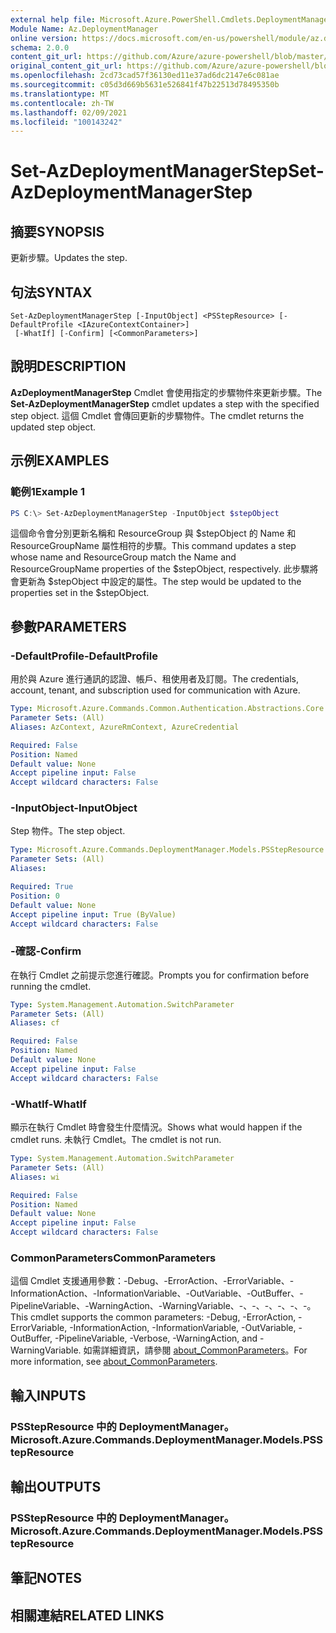 ```yaml
---
external help file: Microsoft.Azure.PowerShell.Cmdlets.DeploymentManager.dll-Help.xml
Module Name: Az.DeploymentManager
online version: https://docs.microsoft.com/en-us/powershell/module/az.deploymentmanager/set-azdeploymentmanagerstep
schema: 2.0.0
content_git_url: https://github.com/Azure/azure-powershell/blob/master/src/DeploymentManager/DeploymentManager/help/Set-AzDeploymentManagerStep.md
original_content_git_url: https://github.com/Azure/azure-powershell/blob/master/src/DeploymentManager/DeploymentManager/help/Set-AzDeploymentManagerStep.md
ms.openlocfilehash: 2cd73cad57f36130ed11e37ad6dc2147e6c081ae
ms.sourcegitcommit: c05d3d669b5631e526841f47b22513d78495350b
ms.translationtype: MT
ms.contentlocale: zh-TW
ms.lasthandoff: 02/09/2021
ms.locfileid: "100143242"
---
```

# <span data-ttu-id="b486a-101">Set-AzDeploymentManagerStep</span><span class="sxs-lookup"><span data-stu-id="b486a-101">Set-AzDeploymentManagerStep</span></span>

## <span data-ttu-id="b486a-102">摘要</span><span class="sxs-lookup"><span data-stu-id="b486a-102">SYNOPSIS</span></span>
<span data-ttu-id="b486a-103">更新步驟。</span><span class="sxs-lookup"><span data-stu-id="b486a-103">Updates the step.</span></span>

## <span data-ttu-id="b486a-104">句法</span><span class="sxs-lookup"><span data-stu-id="b486a-104">SYNTAX</span></span>

```
Set-AzDeploymentManagerStep [-InputObject] <PSStepResource> [-DefaultProfile <IAzureContextContainer>]
 [-WhatIf] [-Confirm] [<CommonParameters>]
```

## <span data-ttu-id="b486a-105">說明</span><span class="sxs-lookup"><span data-stu-id="b486a-105">DESCRIPTION</span></span>
<span data-ttu-id="b486a-106">**AzDeploymentManagerStep** Cmdlet 會使用指定的步驟物件來更新步驟。</span><span class="sxs-lookup"><span data-stu-id="b486a-106">The **Set-AzDeploymentManagerStep** cmdlet updates a step with the specified step object.</span></span>
<span data-ttu-id="b486a-107">這個 Cmdlet 會傳回更新的步驟物件。</span><span class="sxs-lookup"><span data-stu-id="b486a-107">The cmdlet returns the updated step object.</span></span>

## <span data-ttu-id="b486a-108">示例</span><span class="sxs-lookup"><span data-stu-id="b486a-108">EXAMPLES</span></span>

### <span data-ttu-id="b486a-109">範例1</span><span class="sxs-lookup"><span data-stu-id="b486a-109">Example 1</span></span>
```powershell
PS C:\> Set-AzDeploymentManagerStep -InputObject $stepObject
```

<span data-ttu-id="b486a-110">這個命令會分別更新名稱和 ResourceGroup 與 $stepObject 的 Name 和 ResourceGroupName 屬性相符的步驟。</span><span class="sxs-lookup"><span data-stu-id="b486a-110">This command updates a step whose name and ResourceGroup match the Name and ResourceGroupName properties of the $stepObject, respectively.</span></span>
<span data-ttu-id="b486a-111">此步驟將會更新為 $stepObject 中設定的屬性。</span><span class="sxs-lookup"><span data-stu-id="b486a-111">The step would be updated to the properties set in the $stepObject.</span></span>

## <span data-ttu-id="b486a-112">參數</span><span class="sxs-lookup"><span data-stu-id="b486a-112">PARAMETERS</span></span>

### <span data-ttu-id="b486a-113">-DefaultProfile</span><span class="sxs-lookup"><span data-stu-id="b486a-113">-DefaultProfile</span></span>
<span data-ttu-id="b486a-114">用於與 Azure 進行通訊的認證、帳戶、租使用者及訂閱。</span><span class="sxs-lookup"><span data-stu-id="b486a-114">The credentials, account, tenant, and subscription used for communication with Azure.</span></span>

```yaml
Type: Microsoft.Azure.Commands.Common.Authentication.Abstractions.Core.IAzureContextContainer
Parameter Sets: (All)
Aliases: AzContext, AzureRmContext, AzureCredential

Required: False
Position: Named
Default value: None
Accept pipeline input: False
Accept wildcard characters: False
```

### <span data-ttu-id="b486a-115">-InputObject</span><span class="sxs-lookup"><span data-stu-id="b486a-115">-InputObject</span></span>
<span data-ttu-id="b486a-116">Step 物件。</span><span class="sxs-lookup"><span data-stu-id="b486a-116">The step object.</span></span>

```yaml
Type: Microsoft.Azure.Commands.DeploymentManager.Models.PSStepResource
Parameter Sets: (All)
Aliases:

Required: True
Position: 0
Default value: None
Accept pipeline input: True (ByValue)
Accept wildcard characters: False
```

### <span data-ttu-id="b486a-117">-確認</span><span class="sxs-lookup"><span data-stu-id="b486a-117">-Confirm</span></span>
<span data-ttu-id="b486a-118">在執行 Cmdlet 之前提示您進行確認。</span><span class="sxs-lookup"><span data-stu-id="b486a-118">Prompts you for confirmation before running the cmdlet.</span></span>

```yaml
Type: System.Management.Automation.SwitchParameter
Parameter Sets: (All)
Aliases: cf

Required: False
Position: Named
Default value: None
Accept pipeline input: False
Accept wildcard characters: False
```

### <span data-ttu-id="b486a-119">-WhatIf</span><span class="sxs-lookup"><span data-stu-id="b486a-119">-WhatIf</span></span>
<span data-ttu-id="b486a-120">顯示在執行 Cmdlet 時會發生什麼情況。</span><span class="sxs-lookup"><span data-stu-id="b486a-120">Shows what would happen if the cmdlet runs.</span></span>
<span data-ttu-id="b486a-121">未執行 Cmdlet。</span><span class="sxs-lookup"><span data-stu-id="b486a-121">The cmdlet is not run.</span></span>

```yaml
Type: System.Management.Automation.SwitchParameter
Parameter Sets: (All)
Aliases: wi

Required: False
Position: Named
Default value: None
Accept pipeline input: False
Accept wildcard characters: False
```

### <span data-ttu-id="b486a-122">CommonParameters</span><span class="sxs-lookup"><span data-stu-id="b486a-122">CommonParameters</span></span>
<span data-ttu-id="b486a-123">這個 Cmdlet 支援通用參數：-Debug、-ErrorAction、-ErrorVariable、-InformationAction、-InformationVariable、-OutVariable、-OutBuffer、-PipelineVariable、-WarningAction、-WarningVariable、-、-、-、-、-、-。</span><span class="sxs-lookup"><span data-stu-id="b486a-123">This cmdlet supports the common parameters: -Debug, -ErrorAction, -ErrorVariable, -InformationAction, -InformationVariable, -OutVariable, -OutBuffer, -PipelineVariable, -Verbose, -WarningAction, and -WarningVariable.</span></span> <span data-ttu-id="b486a-124">如需詳細資訊，請參閱 [about_CommonParameters](http://go.microsoft.com/fwlink/?LinkID=113216)。</span><span class="sxs-lookup"><span data-stu-id="b486a-124">For more information, see [about_CommonParameters](http://go.microsoft.com/fwlink/?LinkID=113216).</span></span>

## <span data-ttu-id="b486a-125">輸入</span><span class="sxs-lookup"><span data-stu-id="b486a-125">INPUTS</span></span>

### <span data-ttu-id="b486a-126">PSStepResource 中的 DeploymentManager。</span><span class="sxs-lookup"><span data-stu-id="b486a-126">Microsoft.Azure.Commands.DeploymentManager.Models.PSStepResource</span></span>

## <span data-ttu-id="b486a-127">輸出</span><span class="sxs-lookup"><span data-stu-id="b486a-127">OUTPUTS</span></span>

### <span data-ttu-id="b486a-128">PSStepResource 中的 DeploymentManager。</span><span class="sxs-lookup"><span data-stu-id="b486a-128">Microsoft.Azure.Commands.DeploymentManager.Models.PSStepResource</span></span>

## <span data-ttu-id="b486a-129">筆記</span><span class="sxs-lookup"><span data-stu-id="b486a-129">NOTES</span></span>

## <span data-ttu-id="b486a-130">相關連結</span><span class="sxs-lookup"><span data-stu-id="b486a-130">RELATED LINKS</span></span>
